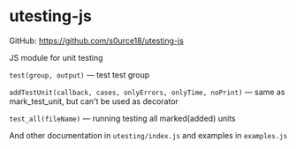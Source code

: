 # utesting-js

GitHub: https://github.com/s0urce18/utesting-js

JS module for unit testing

`test(group, output)` — test test group

`addTestUnit(callback, cases, onlyErrors, onlyTime, noPrint)` — same as mark_test_unit, but can't be used as decorator

`test_all(fileName)` — running testing all marked(added) units

And other documentation in `utesting/index.js` and examples in `examples.js`
